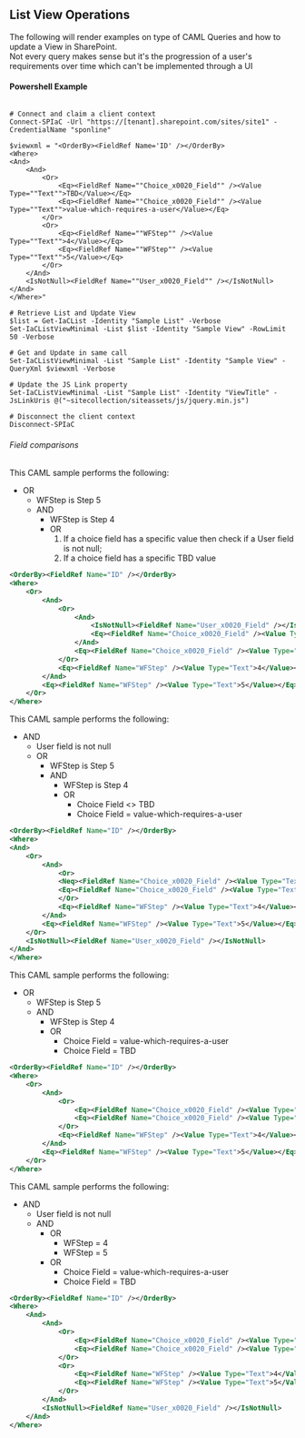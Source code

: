 ﻿
## List View Operations
The following will render examples on type of CAML Queries and how to update a View in SharePoint.  
Not every query makes sense but it's the progression of a user's requirements over time which can't be implemented through a UI


#### Powershell Example


```posh

# Connect and claim a client context
Connect-SPIaC -Url "https://[tenant].sharepoint.com/sites/site1" -CredentialName "sponline"

$viewxml = "<OrderBy><FieldRef Name='ID' /></OrderBy>
<Where>
<And>
    <And>
        <Or>
            <Eq><FieldRef Name=""Choice_x0020_Field"" /><Value Type=""Text"">TBD</Value></Eq>
            <Eq><FieldRef Name=""Choice_x0020_Field"" /><Value Type=""Text"">value-which-requires-a-user</Value></Eq>
        </Or>
        <Or>
            <Eq><FieldRef Name=""WFStep"" /><Value Type=""Text"">4</Value></Eq>
            <Eq><FieldRef Name=""WFStep"" /><Value Type=""Text"">5</Value></Eq>
        </Or>
    </And>
    <IsNotNull><FieldRef Name=""User_x0020_Field"" /></IsNotNull>
</And>
</Where>"

# Retrieve List and Update View
$list = Get-IaCList -Identity "Sample List" -Verbose
Set-IaCListViewMinimal -List $list -Identity "Sample View" -RowLimit 50 -Verbose

# Get and Update in same call
Set-IaCListViewMinimal -List "Sample List" -Identity "Sample View" -QueryXml $viewxml -Verbose

# Update the JS Link property
Set-IaCListViewMinimal -List "Sample List" -Identity "ViewTitle" -JsLinkUris @("~sitecollection/siteassets/js/jquery.min.js")

# Disconnect the client context
Disconnect-SPIaC

```


###### Field comparisons
This CAML sample performs the following:
- OR
  - WFStep is Step 5
  - AND
    - WFStep is Step 4
    - OR
        1. If a choice field has a specific value then check if a User field is not null; 
        2. If a choice field has a specific TBD value


```xml
<OrderBy><FieldRef Name="ID" /></OrderBy>
<Where>
    <Or>
        <And>
            <Or>
                <And>
                    <IsNotNull><FieldRef Name="User_x0020_Field" /></IsNotNull>
                    <Eq><FieldRef Name="Choice_x0020_Field" /><Value Type="Text">value-which-requires-a-user</Value></Eq>
                </And>
                <Eq><FieldRef Name="Choice_x0020_Field" /><Value Type="Text">TBD</Value></Eq>
            </Or>
            <Eq><FieldRef Name="WFStep" /><Value Type="Text">4</Value></Eq>
        </And>
        <Eq><FieldRef Name="WFStep" /><Value Type="Text">5</Value></Eq>
    </Or>
</Where>
```


This CAML sample performs the following:
- AND
  - User field is not null
  - OR
    - WFStep is Step 5
    - AND
      - WFStep is Step 4
      - OR
        - Choice Field <> TBD
        - Choice Field = value-which-requires-a-user
```xml
<OrderBy><FieldRef Name="ID" /></OrderBy>
<Where>
<And>
    <Or>
        <And>
            <Or>
            <Neq><FieldRef Name="Choice_x0020_Field" /><Value Type="Text">TBD</Value></Neq>
            <Eq><FieldRef Name="Choice_x0020_Field" /><Value Type="Text">value-which-requires-a-user</Value></Eq>
            </Or>
            <Eq><FieldRef Name="WFStep" /><Value Type="Text">4</Value></Eq>
        </And>
        <Eq><FieldRef Name="WFStep" /><Value Type="Text">5</Value></Eq>
    </Or>
    <IsNotNull><FieldRef Name="User_x0020_Field" /></IsNotNull>
</And>
</Where>
```


This CAML sample performs the following:
- OR
  - WFStep is Step 5
  - AND
    - WFStep is Step 4
    - OR
      - Choice Field = value-which-requires-a-user
      - Choice Field = TBD
```xml
<OrderBy><FieldRef Name="ID" /></OrderBy>
<Where>
    <Or>
        <And>
            <Or>
                <Eq><FieldRef Name="Choice_x0020_Field" /><Value Type="Text">TBD</Value></Eq>
                <Eq><FieldRef Name="Choice_x0020_Field" /><Value Type="Text">value-which-requires-a-user</Value></Eq>
            </Or>
            <Eq><FieldRef Name="WFStep" /><Value Type="Text">4</Value></Eq>
        </And>
        <Eq><FieldRef Name="WFStep" /><Value Type="Text">5</Value></Eq>
    </Or>
</Where>
```


This CAML sample performs the following:
- AND
  - User field is not null
  - AND
    - OR
      - WFStep = 4
      - WFStep = 5
    - OR
      - Choice Field = value-which-requires-a-user
      - Choice Field = TBD
```xml
<OrderBy><FieldRef Name="ID" /></OrderBy>
<Where>
    <And>
        <And>
            <Or>
                <Eq><FieldRef Name="Choice_x0020_Field" /><Value Type="Text">TBD</Value></Eq>
                <Eq><FieldRef Name="Choice_x0020_Field" /><Value Type="Text">value-which-requires-a-user</Value></Eq>
            </Or>
            <Or>
                <Eq><FieldRef Name="WFStep" /><Value Type="Text">4</Value></Eq>
                <Eq><FieldRef Name="WFStep" /><Value Type="Text">5</Value></Eq>
            </Or>
        </And>
        <IsNotNull><FieldRef Name="User_x0020_Field" /></IsNotNull>
    </And>
</Where>
```